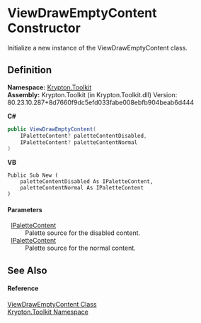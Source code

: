 # ViewDrawEmptyContent Constructor


Initialize a new instance of the ViewDrawEmptyContent class.



## Definition
**Namespace:** <a href="79d2eac2-21f4-54ff-7552-b20c33c30600.md">Krypton.Toolkit</a>  
**Assembly:** Krypton.Toolkit (in Krypton.Toolkit.dll) Version: 80.23.10.287+8d7660f9dc5efd033fabe008ebfb904beab6d444

**C#**
``` C#
public ViewDrawEmptyContent(
	IPaletteContent? paletteContentDisabled,
	IPaletteContent? paletteContentNormal
)
```
**VB**
``` VB
Public Sub New ( 
	paletteContentDisabled As IPaletteContent,
	paletteContentNormal As IPaletteContent
)
```



#### Parameters
<dl><dt>  <a href="f2a5541d-c7c1-2c4b-162d-a4616ecccc95.md">IPaletteContent</a></dt><dd>Palette source for the disabled content.</dd><dt>  <a href="f2a5541d-c7c1-2c4b-162d-a4616ecccc95.md">IPaletteContent</a></dt><dd>Palette source for the normal content.</dd></dl>

## See Also


#### Reference
<a href="e9bd8941-dba0-8520-ba9c-65b0e79c7819.md">ViewDrawEmptyContent Class</a>  
<a href="79d2eac2-21f4-54ff-7552-b20c33c30600.md">Krypton.Toolkit Namespace</a>  

